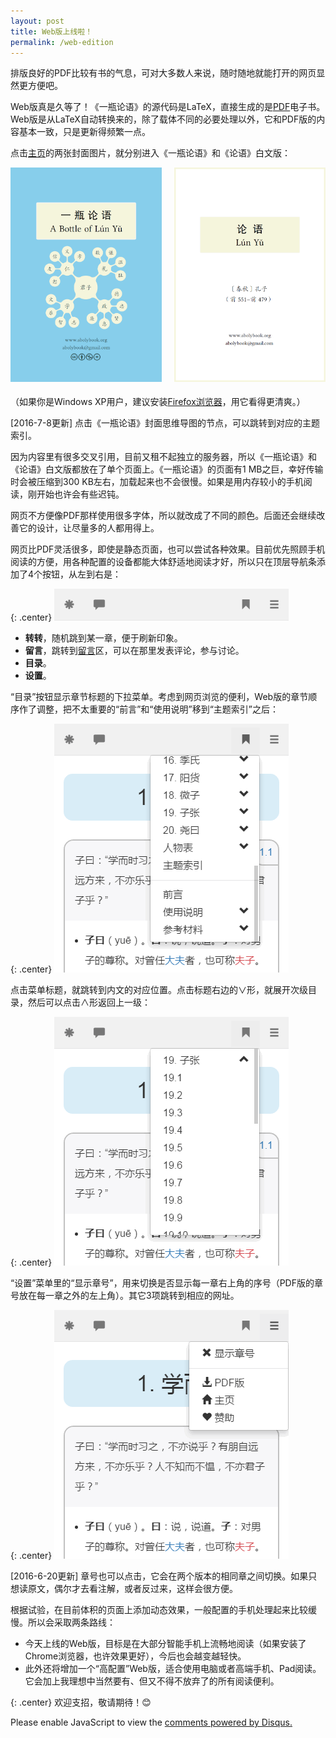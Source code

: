 ```yaml
---
layout: post
title: Web版上线啦！
permalink: /web-edition
---
```


排版良好的PDF比较有书的气息，可对大多数人来说，随时随地就能打开的网页显然更方便吧。

Web版真是久等了！《一瓶论语》的源代码是LaTeX，直接生成的是[PDF](https://github.com/abolybook/aboly/releases)电子书。Web版是从LaTeX自动转换来的，除了载体不同的必要处理以外，它和PDF版的内容基本一致，只是更新得频繁一点。

点击[主页](http://www.abolybook.org)的两张封面图片，就分别进入《一瓶论语》和《论语》白文版：

<script>
/*! Image Map Resizer (imageMapResizer.min.js ) - v0.6.2 - 2016-06-16
 *  Desc: Resize HTML imageMap to scaled image.
 *  Copyright: (c) 2016 David J. Bradshaw - dave@bradshaw.net
 *  License: MIT
 */
!function(){"use strict";function a(){function a(){function a(a){function c(a){return a*b[1===(d=1-d)?"width":"height"]}var d=0;return a.split(",").map(Number).map(c).map(Math.floor).join(",")}for(var b={width:l.width/m.width,height:l.height/m.height},c=0;j>c;c++)i[c].coords=a(k[c])}function c(){var b=null,c=null;m.onload=function(){b=l.width,c=l.height,(b!==m.width||c!==m.height)&&a()},l.onload=function(){null!==b&&l.width!==b&&a()},m.src=l.src}function d(){function c(){clearTimeout(n),n=setTimeout(a,250)}b(l,"load",a),b(window,"resize",c),b(window,"focus",a),b(window,"readystatechange",a),b(document,"fullscreenchange",a)}function e(a){return a.coords.replace(/ *, */g,",").replace(/ +/g,",")}function f(){return"function"==typeof h._resize}function g(){h._resize=a,i=h.getElementsByTagName("area"),j=i.length,k=Array.prototype.map.call(i,e),l=document.querySelector('img[usemap="#'+h.name+'"]'),m=new Image}var h=this,i=null,j=null,k=null,l=null,m=null,n=null;f()?h._resize():(g(),d(),c())}function b(a,b,c){"addEventListener"in window?a.addEventListener(b,c,!1):"attachEvent"in window&&a.attachEvent("on"+b,c)}function c(){function b(b){if(!b.tagName)throw new TypeError("Object is not a valid DOM element");if("MAP"!==b.tagName.toUpperCase())throw new TypeError("Expected <MAP> tag, found <"+b.tagName+">.");a.call(b)}return function(a){switch(typeof a){case"undefined":case"string":Array.prototype.forEach.call(document.querySelectorAll(a||"map"),b);break;case"object":b(a);break;default:throw new TypeError("Unexpected data type ("+typeof a+").")}}}"function"==typeof define&&define.amd?define([],c):"object"==typeof exports?module.exports=c():window.imageMapResize=c(),"jQuery"in window&&(jQuery.fn.imageMapResize=function(){return this.filter("map").each(a).end()})}(),function(){Array.prototype.map||(Array.prototype.map=function(a){"use strict";if(void 0===this||null===this||"function"!=typeof a)throw new TypeError;for(var b=Object(this),c=b.length>>>0,d=new Array(c),e=arguments.length>=2?arguments[1]:void 0,f=0;c>f;f++)f in b&&(d[f]=a.call(e,b[f],f,b));return d}),Array.prototype.forEach||(Array.prototype.forEach=function(a){"use strict";if(void 0===this||null===this||"function"!=typeof a)throw new TypeError;for(var b=Object(this),c=b.length>>>0,d=arguments.length>=2?arguments[1]:void 0,e=0;c>e;e++)e in b&&a.call(d,b[e],e,b)})}();

window.onload = function() {
    imageMapResize("#abolycovermap");
}
</script>

<div style="overflow: auto; width: 100%; margin-bottom: 1.5em;">
<a href="/aboly" title="《一瓶论语》"><img src="/img/abolycover.png" usemap="#abolycovermap" alt="《一瓶论语》" width="48%" style="display: block; float: left"/></a>
<a href="/ly" title="《论语》白文版"><img src="/img/lycover.png" alt="《论语》白文版" width="48%" style="display: block; float: right"/></a>
</div>

（如果你是Windows XP用户，建议安装[Firefox浏览器](http://www.firefox.com.cn/)，用它看得更清爽。）

[2016-7-8更新] 点击《一瓶论语》封面思维导图的节点，可以跳转到对应的主题索引。

因为内容里有很多交叉引用，目前又租不起独立的服务器，所以《一瓶论语》和《论语》白文版都放在了单个页面上。《一瓶论语》的页面有1 MB之巨，幸好传输时会被压缩到300 KB左右，加载起来也不会很慢。如果是用内存较小的手机阅读，刚开始也许会有些迟钝。

网页不方便像PDF那样使用很多字体，所以就改成了不同的颜色。后面还会继续改善它的设计，让尽量多的人都用得上。

网页比PDF灵活很多，即使是静态页面，也可以尝试各种效果。目前优先照顾手机阅读的方便，用各种配置的设备都能大体舒适地阅读才好，所以只在顶层导航条添加了4个按钮，从左到右是：

{: .center}
![目录](/img/web-edition/navbar.png)

- **转转**，随机跳到某一章，便于刷新印象。
- **留言**，跳转到[留言](/ideas)区，可以在那里发表评论，参与讨论。
- **目录**。
- **设置**。

“目录”按钮显示章节标题的下拉菜单。考虑到网页浏览的便利，Web版的章节顺序作了调整，把不太重要的“前言”和“使用说明”移到“主题索引”之后：

{: .center}
![目录](/img/web-edition/outline-menu.png)

点击菜单标题，就跳转到内文的对应位置。点击标题右边的∨形，就展开次级目录，然后可以点击∧形返回上一级：

{: .center}
![次级目录](/img/web-edition/outline-submenu.png)

“设置”菜单里的“显示章号”，用来切换是否显示每一章右上角的序号（PDF版的章号放在每一章之外的左上角）。其它3项跳转到相应的网址。

{: .center}
![目录](/img/web-edition/toggle-settings.png)

[2016-6-20更新] 章号也可以点击，它会在两个版本的相同章之间切换。如果只想读原文，偶尔才去看注解，或者反过来，这样会很方便。

根据试验，在目前体积的页面上添加动态效果，一般配置的手机处理起来比较缓慢。所以会采取两条路线：

- 今天上线的Web版，目标是在大部分智能手机上流畅地阅读（如果安装了Chrome浏览器，也许效果更好），今后也会越变越轻快。
- 此外还将增加一个“高配置”Web版，适合使用电脑或者高端手机、Pad阅读。它会加上我理想中当然要有、但又不得不放弃了的所有阅读便利。

{: .center}
欢迎支招，敬请期待！:blush:


<div id="disqus_thread"></div>
<script>
var disqus_config = function () {
    this.page.url = "http://www.abolybook.org/web-edition";  // Replace PAGE_URL with your page's canonical URL variable
    this.page.identifier = "abolybook_web_edition"; // Replace PAGE_IDENTIFIER with your page's unique identifier variable
};
(function() {  // DON'T EDIT BELOW THIS LINE
    var d = document, s = d.createElement('script');
    
    s.src = '//abolybook.disqus.com/embed.js';
    
    s.setAttribute('data-timestamp', +new Date());
    (d.head || d.body).appendChild(s);
})();
</script>
<noscript>Please enable JavaScript to view the <a href="https://disqus.com/?ref_noscript" rel="nofollow">comments powered by Disqus.</a></noscript>

<map name="abolycovermap" id="abolycovermap">
<area shape="circle" coords="308,451,22" href="/aboly#topiczheng4" alt="政" title="政">
<area shape="circle" coords="365,451,18" href="/aboly#topiczhong1" alt="忠" title="忠">
<area shape="circle" coords="164,504,18" href="/aboly#topiczhi4a" alt="智" title="智">
<area shape="circle" coords="361,351,18" href="/aboly#topicshu4" alt="恕" title="恕">
<area shape="circle" coords="187,451,22" href="/aboly#topicxue2" alt="学" title="学">
<area shape="circle" coords="247,390,39" href="/aboly#topicjunzi" alt="君子" title="君子">
<area shape="circle" coords="308,329,22" href="/aboly#topicli3" alt="礼" title="礼">
<area shape="circle" coords="348,491,18" href="/aboly#topicyongren" alt="贤" title="贤">
<area shape="circle" coords="185,329,22" href="/aboly#topicren2" alt="仁" title="仁">
<area shape="circle" coords="330,276,18" href="/aboly#topicqian1" alt="谦" title="谦">
<area shape="circle" coords="145,369,18" href="/aboly#topiczhi4" alt="志" title="志">
<area shape="circle" coords="133,472,18" href="/aboly#topicyi4a" alt="艺" title="艺">
<area shape="circle" coords="348,410,18" href="/aboly#topicde2" alt="德" title="德">
<area shape="circle" coords="308,508,18" href="/aboly#topichui4" alt="惠" title="惠">
<area shape="circle" coords="186,272,18" href="/aboly#topicyi4" alt="义" title="义">
<area shape="circle" coords="128,329,18" href="/aboly#topicyou3" alt="友" title="友">
<area shape="circle" coords="227,288,18" href="/aboly#topicxiao4" alt="孝" title="孝">
<area shape="circle" coords="267,491,18" href="/aboly#topiclian2" alt="廉" title="廉">
<area shape="circle" coords="286,276,18" href="/aboly#topicjing4" alt="敬" title="敬">
<area shape="circle" coords="133,429,18" href="/aboly#topicwen2" alt="文" title="文">
<area shape="circle" coords="145,288,18" href="/aboly#topicxin4" alt="信" title="信">
<area shape="circle" coords="208,504,18" href="/aboly#topicheng2" alt="恒" title="恒">
<area shape="circle" coords="360,307,18" href="/aboly#topicwen1" alt="温" title="温">
<area shape="default" href="/aboly" alt="《一瓶论语》" title="《一瓶论语》">
</map>

